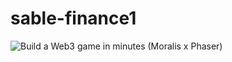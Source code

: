 # sable-finance1
![Build a Web3 game in minutes (Moralis x Phaser)](https://raw.githubusercontent.com/Gould219/Sable-frontend/master/images/sable%20landing%20page.png)
